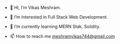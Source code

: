 - 👋 Hi, I’m Vikas Meshram.

- 👀 I’m interested in Full Stack Web Development.

- 🌱 I’m currently learning MERN Stak, Solidity.

- 📫 How to reach me meshramvikas744@gmail.com

<!---
VikasMeshram2708/VikasMeshram2708 is a ✨ special ✨ repository because its `README.md` (this file) appears on your GitHub profile.
You can click the Preview link to take a look at your changes.
--->
